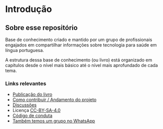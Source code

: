 # Introdução

## Sobre esse repositório

Base de conhecimento criado e mantido por um grupo de profissionais engajados em compartilhar informações sobre tecnologia para saúde em língua portuguesa.

A estrutura dessa base de conhecimento \(ou livro\) está organizado em capítulos desde o nível mais básico até o nível mais aprofundado de cada tema.

### Links relevantes

* [Publicação do livro](https://ehealthbr.github.io/ehealth-book/)
* [Como contribuir / Andamento do projeto](https://github.com/EHealthBR/ehealth-book/issues)
* [Discussões](https://chat.whatsapp.com/IveedBybMzm3mbpR3Gfbc3)
* Licença [CC-BY-SA-4.0](https://ehealthbr.github.io/ehealth-book/LICENSE.txt)
* [Código de conduta](https://github.com/EHealthBR/ehealth-book/blob/master/CODE_OF_CONDUCT.md)
* [Também temos um grupo no WhatsApp](https://chat.whatsapp.com/IveedBybMzm3mbpR3Gfbc3)

